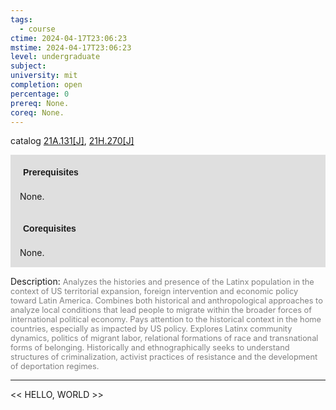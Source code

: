 ```yaml
---
tags:
  - course
ctime: 2024-04-17T23:06:23
mstime: 2024-04-17T23:06:23
level: undergraduate
subject: 
university: mit
completion: open
percentage: 0
prereq: None.
coreq: None.
---
```


catalog [21A.131[J]](http://student.mit.edu/catalog/m21Aa.html#21A.131), [21H.270[J]](http://student.mit.edu/catalog/m21Ha.html#21H.270)

<span style="display: block; padding: 15px; background-color: rgb(100, 100, 100, 0.2);"><font id="m_prereq2089_0" style="display: block; font-family: Arial, sans-serif; font-weight: bold; padding: 5px">Prerequisites</font><br><span id="prereq2089_0">None.</span></span>
<span style="display: block; padding: 15px; background-color: rgb(100, 100, 100, 0.2);"><font id="m_coreq2089_0" style="display: block; font-family: Arial, sans-serif; font-weight: bold; padding: 5px">Corequisites</font><br><span id="coreq2089_0">None.</span></span>

<font style="">Description:</font>
<font style="color: grey; font-size: 0.8rem;">Analyzes the histories and presence of the Latinx population in the context of US territorial expansion, foreign intervention and economic policy toward Latin America. Combines both historical and anthropological approaches to analyze local conditions that lead people to migrate within the broader forces of international political economy. Pays attention to the historical context in the home countries, especially as impacted by US policy. Explores Latinx community dynamics, politics of migrant labor, relational formations of race and transnational forms of belonging. Historically and ethnographically seeks to understand structures of criminalization, activist practices of resistance and the development of deportation regimes.</font>



---

<< HELLO, WORLD >>
